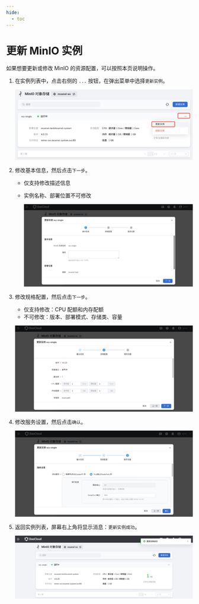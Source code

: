 ```yaml
---
hide:
  - toc
---
```


# 更新 MinIO 实例

如果想要更新或修改 MinIO 的资源配置，可以按照本页说明操作。

1. 在实例列表中，点击右侧的 `...` 按钮，在弹出菜单中选择`更新实例`。

    ![选择更新实例](../images/update01.png)

2. 修改基本信息，然后点击`下一步`。

    - 仅支持修改描述信息
    - 实例名称、部署位置不可修改

        ![基本信息](../images/update02.png)

3. 修改规格配置，然后点击`下一步`。

    - 仅支持修改：CPU 配额和内存配额
    - 不可修改：版本、部署模式、存储类、容量

    ![规格配置](../images/update03.png)

4. 修改服务设置，然后点击`确认`。

    ![服务设置](../images/update04.png)

5. 返回实例列表，屏幕右上角将显示消息：`更新实例成功`。

    ![成功](../images/update05.png)
